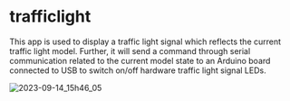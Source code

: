 # trafficlight
This app is used to display a traffic light signal which reflects the current traffic light model. Further, it will send a command through serial communication related to the current model state to an Arduino board connected to USB to switch on/off hardware traffic light signal LEDs.

![2023-09-14_15h46_05](https://github.com/ssenegas/trafficlight/assets/9662172/73346871-c3a5-4baa-b2e6-e20f6b825618)
